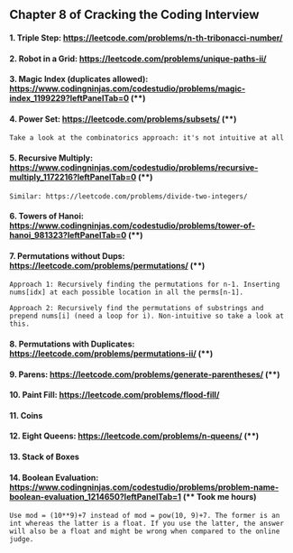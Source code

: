 ## Chapter 8 of Cracking the Coding Interview

#### 1. Triple Step: https://leetcode.com/problems/n-th-tribonacci-number/

#### 2. Robot in a Grid: https://leetcode.com/problems/unique-paths-ii/

#### 3. Magic Index (duplicates allowed): https://www.codingninjas.com/codestudio/problems/magic-index_1199229?leftPanelTab=0 (**)

#### 4. Power Set: https://leetcode.com/problems/subsets/ (**)

    Take a look at the combinatorics approach: it's not intuitive at all

#### 5. Recursive Multiply: https://www.codingninjas.com/codestudio/problems/recursive-multiply_1172216?leftPanelTab=0 (**)

    Similar: https://leetcode.com/problems/divide-two-integers/
    
#### 6. Towers of Hanoi: https://www.codingninjas.com/codestudio/problems/tower-of-hanoi_981323?leftPanelTab=0 (**)

#### 7. Permutations without Dups: https://leetcode.com/problems/permutations/ (**)

    Approach 1: Recursively finding the permutations for n-1. Inserting nums[idx] at each possible location in all the perms[n-1].
    
    Approach 2: Recursively find the permutations of substrings and prepend nums[i] (need a loop for i). Non-intuitive so take a look at this.

#### 8. Permutations with Duplicates: https://leetcode.com/problems/permutations-ii/ (**)

#### 9. Parens: https://leetcode.com/problems/generate-parentheses/ (**)

#### 10. Paint Fill: https://leetcode.com/problems/flood-fill/

#### 11. Coins

#### 12. Eight Queens: https://leetcode.com/problems/n-queens/ (**)

#### 13. Stack of Boxes

#### 14. Boolean Evaluation: https://www.codingninjas.com/codestudio/problems/problem-name-boolean-evaluation_1214650?leftPanelTab=1 (** Took me hours)

    Use mod = (10**9)+7 instead of mod = pow(10, 9)+7. The former is an int whereas the latter is a float. If you use the latter, the answer will also be a float and might be wrong when compared to the online judge.

